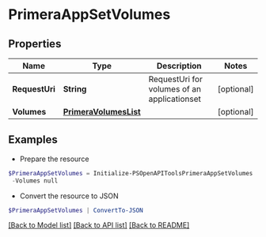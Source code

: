 # PrimeraAppSetVolumes
## Properties

Name | Type | Description | Notes
------------ | ------------- | ------------- | -------------
**RequestUri** | **String** | RequestUri for volumes of an applicationset | [optional] 
**Volumes** | [**PrimeraVolumesList**](PrimeraVolumesList.md) |  | [optional] 

## Examples

- Prepare the resource
```powershell
$PrimeraAppSetVolumes = Initialize-PSOpenAPIToolsPrimeraAppSetVolumes  -RequestUri /v1/storage-systems/device-type1/2FF70002AC01F0FF/applicationsets/fd3244ef7f1ab8bd16500c7a41bdf8f8/volumes `
 -Volumes null
```

- Convert the resource to JSON
```powershell
$PrimeraAppSetVolumes | ConvertTo-JSON
```

[[Back to Model list]](../README.md#documentation-for-models) [[Back to API list]](../README.md#documentation-for-api-endpoints) [[Back to README]](../README.md)

